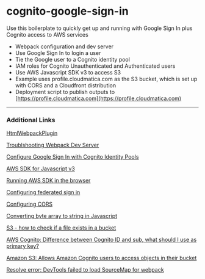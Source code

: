 # cognito-google-sign-in

Use this boilerplate to quickly get up and running with Google Sign In plus Cognito access to AWS services

* Webpack configuration and dev server
* Use Google Sign In to login a user
* Tie the Google user to a Cognito identity pool
* IAM roles for Cognito Unauthenticated and Authenticated users
* Use AWS Javascript SDK v3 to access S3
* Example uses profile.cloudmatica.com as the S3 bucket, which is set up with CORS and a Cloudfront distribution
* Deployment script to publish outputs to [https://profile.cloudmatica.com](https://profile.cloudmatica.com)

---

### Additional Links
[HtmlWebpackPlugin](https://webpack.js.org/plugins/html-webpack-plugin/)

[Troublshooting Webpack Dev Server](https://stackoverflow.com/questions/49857724/webpack-dev-server-cannot-get)

[Configure Google Sign In with Cognito Identity Pools](https://docs.aws.amazon.com/cognito/latest/developerguide/google.html)

[AWS SDK for Javascript v3](https://docs.aws.amazon.com/AWSJavaScriptSDK/v3/latest/index.html)

[Running AWS SDK in the browser](https://docs.aws.amazon.com/sdk-for-javascript/v3/developer-guide/getting-started-browser.html)

[Configuring federated sign in](https://docs.aws.amazon.com/IAM/latest/UserGuide/id_roles_create_for-idp_oidc.html?icmpid=docs_iam_console)

[Configuring CORS](https://docs.aws.amazon.com/AmazonS3/latest/userguide/ManageCorsUsing.html)

[Converting byte array to string in Javascript](https://stackoverflow.com/questions/8936984/uint8array-to-string-in-javascript)

[S3 - how to check if a file exists in a bucket](https://stackoverflow.com/questions/41871948/aws-s3-how-to-check-if-a-file-exists-in-a-bucket-using-bash)

[AWS Cognito: Difference between Cognito ID and sub, what should I use as primary key?](https://stackoverflow.com/questions/42645932/aws-cognito-difference-between-cognito-id-and-sub-what-should-i-use-as-primary)

[Amazon S3: Allows Amazon Cognito users to access objects in their bucket](https://docs.aws.amazon.com/IAM/latest/UserGuide/reference_policies_examples_s3_cognito-bucket.html)

[Resolve error: DevTools failed to load SourceMap for webpack](https://stackoverflow.com/questions/61767538/devtools-failed-to-load-sourcemap-for-webpack-node-modules-js-map-http-e)